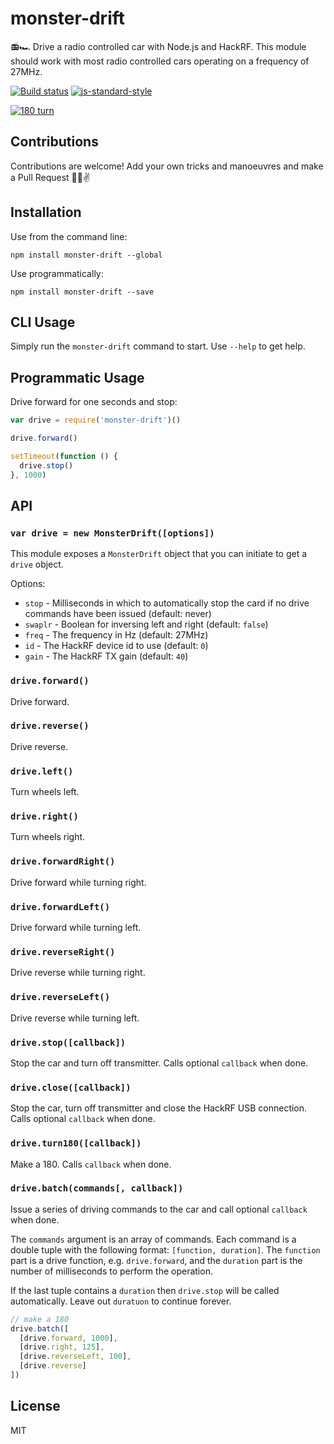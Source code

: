 # monster-drift

📻🏎 Drive a radio controlled car with Node.js and HackRF. This module
should work with most radio controlled cars operating on a frequency of
27MHz.

[![Build status](https://travis-ci.org/watson/monster-drift.svg?branch=master)](https://travis-ci.org/watson/monster-drift)
[![js-standard-style](https://img.shields.io/badge/code%20style-standard-brightgreen.svg?style=flat)](https://github.com/feross/standard)

[![180 turn](http://img.youtube.com/vi/XtUH5GbOzug/0.jpg)](https://www.youtube.com/watch?v=XtUH5GbOzug)

## Contributions

Contributions are welcome! Add your own tricks and manoeuvres and make a Pull Request 🤕🙈✌️

## Installation

Use from the command line:

```
npm install monster-drift --global
```

Use programmatically:

```
npm install monster-drift --save
```

## CLI Usage

Simply run the `monster-drift` command to start. Use `--help` to get
help.

## Programmatic Usage

Drive forward for one seconds and stop:

```js
var drive = require('monster-drift')()

drive.forward()

setTimeout(function () {
  drive.stop()
}, 1000)
```

## API

### `var drive = new MonsterDrift([options])`

This module exposes a `MonsterDrift` object that you can initiate to get
a `drive` object.

Options:

- `stop` - Milliseconds in which to automatically stop the card if no
  drive commands have been issued (default: never)
- `swaplr` - Boolean for inversing left and right (default: `false`)
- `freq` - The frequency in Hz (default: 27MHz)
- `id` - The HackRF device id to use (default: `0`)
- `gain` - The HackRF TX gain (default: `40`)

### `drive.forward()`

Drive forward.

### `drive.reverse()`

Drive reverse.

### `drive.left()`

Turn wheels left.

### `drive.right()`

Turn wheels right.

### `drive.forwardRight()`

Drive forward while turning right.

### `drive.forwardLeft()`

Drive forward while turning left.

### `drive.reverseRight()`

Drive reverse while turning right.

### `drive.reverseLeft()`

Drive reverse while turning left.

### `drive.stop([callback])`

Stop the car and turn off transmitter. Calls optional `callback` when
done.

### `drive.close([callback])`

Stop the car, turn off transmitter and close the HackRF USB connection.
Calls optional `callback` when done.

### `drive.turn180([callback])`

Make a 180. Calls `callback` when done.

### `drive.batch(commands[, callback])`

Issue a series of driving commands to the car and call optional
`callback` when done.

The `commands` argument is an array of commands. Each command is a
double tuple with the following format: `[function, duration]`. The
`function` part is a drive function, e.g. `drive.forward`, and the
`duration` part is the number of milliseconds to perform the operation.

If the last tuple contains a `duration` then `drive.stop` will be called
automatically. Leave out `duratuon` to continue forever.

```js
// make a 180
drive.batch([
  [drive.forward, 1000],
  [drive.right, 125],
  [drive.reverseLeft, 100],
  [drive.reverse]
])
```

## License

MIT
